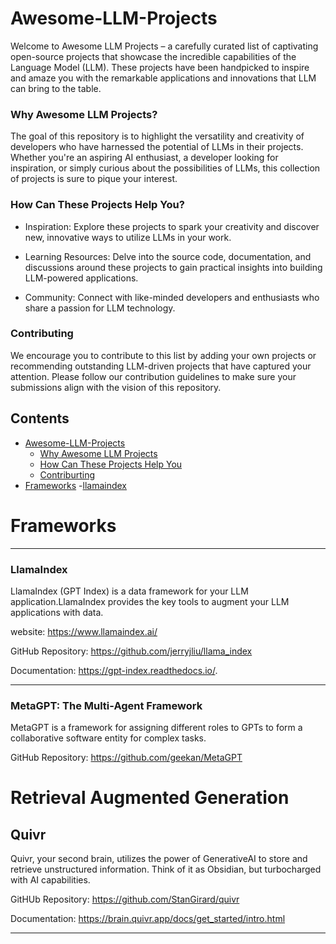 # Awesome-LLM-Projects
Welcome to Awesome LLM Projects – a carefully curated list of captivating open-source projects that showcase the incredible capabilities of the Language Model (LLM). These projects have been handpicked to inspire and amaze you with the remarkable applications and innovations that LLM can bring to the table.

### Why Awesome LLM Projects?
The goal of this repository is to highlight the versatility and creativity of developers who have harnessed the potential of LLMs in their projects. Whether you're an aspiring AI enthusiast, a developer looking for inspiration, or simply curious about the possibilities of LLMs, this collection of projects is sure to pique your interest.

### How Can These Projects Help You?
- Inspiration: Explore these projects to spark your creativity and discover new, innovative ways to utilize LLMs in your work.

- Learning Resources: Delve into the source code, documentation, and discussions around these projects to gain practical insights into building LLM-powered applications.

- Community: Connect with like-minded developers and enthusiasts who share a passion for LLM technology.

### Contributing
We encourage you to contribute to this list by adding your own projects or recommending outstanding LLM-driven projects that have captured your attention. Please follow our contribution guidelines to make sure your submissions align with the vision of this repository.

## Contents
- [Awesome-LLM-Projects ](#awsome-llm-projects)
    - [Why Awesome LLM Projects](#why-awesomeo-llm-projects)
    - [How Can These Projects Help You](#how-can-these-projects-help-you)
    - [Contriburting](#contributing)
- [Frameworks](frameworks)
    -[llamaindex](Llamaindex)
  
# Frameworks

-----------------------------------------------------------------------------------------------------------------------------------------------------------------------------------------

### LlamaIndex 
LlamaIndex (GPT Index) is a data framework for your LLM application.LlamaIndex provides the key tools to augment your LLM applications with data.

website:  https://www.llamaindex.ai/

GitHub Repository: https://github.com/jerryjliu/llama_index

Documentation: https://gpt-index.readthedocs.io/.

------------------------------------------------------------------------------------------------------------------------------------------------------------------------------------------

### MetaGPT: The Multi-Agent Framework
MetaGPT is a framework for assigning different roles to GPTs to form a collaborative software entity for complex tasks.

GitHub Repository: https://github.com/geekan/MetaGPT

# Retrieval Augmented Generation

## Quivr
Quivr, your second brain, utilizes the power of GenerativeAI to store and retrieve unstructured information. Think of it as Obsidian, but turbocharged with AI capabilities.

GitHUb Repository: https://github.com/StanGirard/quivr

Documentation: https://brain.quivr.app/docs/get_started/intro.html

-----------------------------------------------------------------------------------------------------------------------------------------------------------------------------------------


